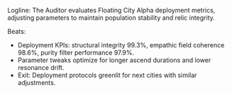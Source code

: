 ﻿---
series: 4
novella: 3
file: S4N3_IntA
type: interlude
label: A
pov: Auditor
setting: Room-not-room â€“ deployment audit
word_target_min: 801
word_target_max: 1299
status: outline
---
Logline: The Auditor evaluates Floating City Alpha deployment metrics, adjusting parameters to maintain population stability and relic integrity.

Beats:
- Deployment KPIs: structural integrity 99.3%, empathic field coherence 98.6%, purity filter performance 97.9%.
- Parameter tweaks optimize for longer ascend durations and lower resonance drift.
- Exit: Deployment protocols greenlit for next cities with similar adjustments.
